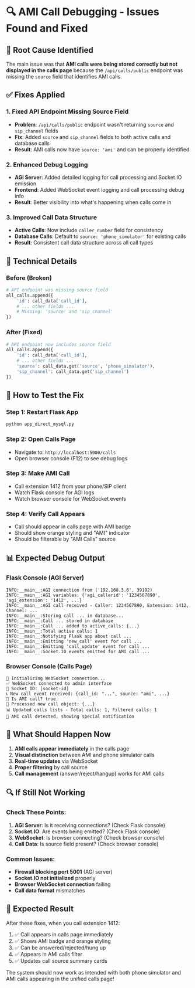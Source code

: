 # 🔍 AMI Call Debugging - Issues Found and Fixed

## 🚨 **Root Cause Identified**

The main issue was that **AMI calls were being stored correctly but not displayed in the calls page** because the `/api/calls/public` endpoint was missing the `source` field that identifies AMI calls.

## ✅ **Fixes Applied**

### 1. **Fixed API Endpoint Missing Source Field**
- **Problem**: `/api/calls/public` endpoint wasn't returning `source` and `sip_channel` fields
- **Fix**: Added `source` and `sip_channel` fields to both active calls and database calls
- **Result**: AMI calls now have `source: 'ami'` and can be properly identified

### 2. **Enhanced Debug Logging**
- **AGI Server**: Added detailed logging for call processing and Socket.IO emission
- **Frontend**: Added WebSocket event logging and call processing debug info
- **Result**: Better visibility into what's happening when calls come in

### 3. **Improved Call Data Structure**
- **Active Calls**: Now include `caller_number` field for consistency
- **Database Calls**: Default to `source: 'phone_simulator'` for existing calls
- **Result**: Consistent call data structure across all call types

## 🔧 **Technical Details**

### **Before (Broken)**
```python
# API endpoint was missing source field
all_calls.append({
    'id': call_data['call_id'],
    # ... other fields ...
    # Missing: 'source' and 'sip_channel'
})
```

### **After (Fixed)**
```python
# API endpoint now includes source field
all_calls.append({
    'id': call_data['call_id'],
    # ... other fields ...
    'source': call_data.get('source', 'phone_simulator'),
    'sip_channel': call_data.get('sip_channel')
})
```

## 🧪 **How to Test the Fix**

### **Step 1: Restart Flask App**
```bash
python app_direct_mysql.py
```

### **Step 2: Open Calls Page**
- Navigate to: `http://localhost:5000/calls`
- Open browser console (F12) to see debug logs

### **Step 3: Make AMI Call**
- Call extension 1412 from your phone/SIP client
- Watch Flask console for AGI logs
- Watch browser console for WebSocket events

### **Step 4: Verify Call Appears**
- Call should appear in calls page with AMI badge
- Should show orange styling and "AMI" indicator
- Should be filterable by "AMI Calls" source

## 📊 **Expected Debug Output**

### **Flask Console (AGI Server)**
```
INFO:__main__:AGI connection from ('192.168.3.6', 39192)
INFO:__main__:AGI variables: {'agi_callerid': '1234567890', 'agi_extension': '1412', ...}
INFO:__main__:AGI call received - Caller: 1234567890, Extension: 1412, Channel: ...
INFO:__main__:Storing call ... in database...
INFO:__main__:Call ... stored in database
INFO:__main__:Call ... added to active_calls: {...}
INFO:__main__:Total active calls: 1
INFO:__main__:Notifying Flask app about call ...
INFO:__main__:Emitting 'new_call' event for call ...
INFO:__main__:Emitting 'call_update' event for call ...
INFO:__main__:Socket.IO events emitted for AMI call ...
```

### **Browser Console (Calls Page)**
```
🔌 Initializing WebSocket connection...
✅ WebSocket connected to admin interface
🔌 Socket ID: [socket-id]
📞 New call event received: {call_id: "...", source: "ami", ...}
🔔 Is AMI call? true
📝 Processed new call object: {...}
📊 Updated calls lists - Total calls: 1, Filtered calls: 1
🔔 AMI call detected, showing special notification
```

## 🎯 **What Should Happen Now**

1. **AMI calls appear immediately** in the calls page
2. **Visual distinction** between AMI and phone simulator calls
3. **Real-time updates** via WebSocket
4. **Proper filtering** by call source
5. **Call management** (answer/reject/hangup) works for AMI calls

## 🔍 **If Still Not Working**

### **Check These Points:**
1. **AGI Server**: Is it receiving connections? (Check Flask console)
2. **Socket.IO**: Are events being emitted? (Check Flask console)
3. **WebSocket**: Is browser connecting? (Check browser console)
4. **Call Data**: Is source field present? (Check browser console)

### **Common Issues:**
- **Firewall blocking port 5001** (AGI server)
- **Socket.IO not initialized** properly
- **Browser WebSocket connection** failing
- **Call data format** mismatches

## 🎉 **Expected Result**

After these fixes, when you call extension 1412:
1. ✅ Call appears in calls page immediately
2. ✅ Shows AMI badge and orange styling
3. ✅ Can be answered/rejected/hung up
4. ✅ Appears in AMI calls filter
5. ✅ Updates call source summary cards

The system should now work as intended with both phone simulator and AMI calls appearing in the unified calls page!
